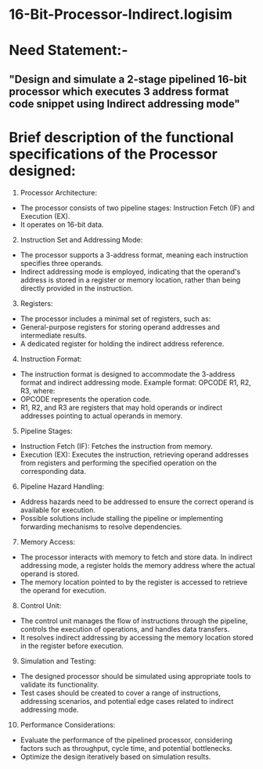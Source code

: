 # 16-Bit-Processor-Indirect.logisim
# Need Statement:-

## "Design and simulate a 2-stage pipelined 16-bit processor which executes 3 address format code snippet using Indirect addressing mode"

# Brief description of the functional specifications of the Processor designed:

1. Processor Architecture:
- The processor consists of two pipeline stages: Instruction Fetch (IF) and Execution (EX).
- It operates on 16-bit data.

2. Instruction Set and Addressing Mode:
- The processor supports a 3-address format, meaning each instruction specifies three operands.
- Indirect addressing mode is employed, indicating that the operand's address is stored in a register or memory location, rather than being directly provided in the 
   instruction.

3. Registers:
- The processor includes a minimal set of registers, such as:
- General-purpose registers for storing operand addresses and intermediate results.
- A dedicated register for holding the indirect address reference.

4. Instruction Format:
- The instruction format is designed to accommodate the 3-address format and indirect addressing mode.
   Example format: OPCODE R1, R2, R3, where:
- OPCODE represents the operation code.
- R1, R2, and R3 are registers that may hold operands or indirect addresses pointing to actual operands in memory.

5. Pipeline Stages:
- Instruction Fetch (IF): Fetches the instruction from memory.
- Execution (EX): Executes the instruction, retrieving operand addresses from registers and performing the specified operation on the corresponding data.

6. Pipeline Hazard Handling:
- Address hazards need to be addressed to ensure the correct operand is available for execution.
- Possible solutions include stalling the pipeline or implementing forwarding mechanisms to resolve dependencies.

7. Memory Access:
- The processor interacts with memory to fetch and store data. In indirect addressing mode, a register holds the memory address where the actual operand is stored.
- The memory location pointed to by the register is accessed to retrieve the operand for execution.

8. Control Unit:
- The control unit manages the flow of instructions through the pipeline, controls the execution of operations, and handles data transfers.
- It resolves indirect addressing by accessing the memory location stored in the register before execution.

9. Simulation and Testing:
- The designed processor should be simulated using appropriate tools to validate its functionality.
- Test cases should be created to cover a range of instructions, addressing scenarios, and potential edge cases related to indirect addressing mode.

10. Performance Considerations:
- Evaluate the performance of the pipelined processor, considering factors such as throughput, cycle time, and potential bottlenecks.
- Optimize the design iteratively based on simulation results.


